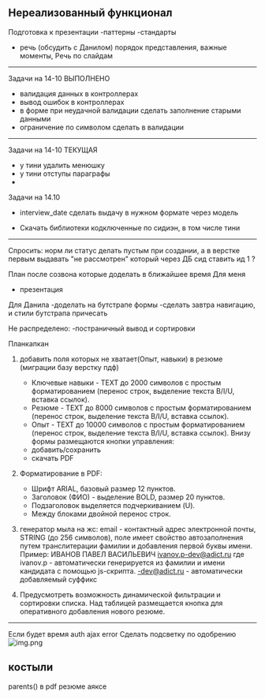Нереализованный функционал
--------------------

Подготовка к презентации
-паттерны
-стандарты
- речь (обсудить с Данилом) порядок представления, важные моменты, Речь по слайдам




-----------------------------
Задачи на 14-10 ВЫПОЛНЕНО

- валидация данных в контроллерах
- вывод ошибок в контроллерах
- в форме при неудачной валидации сделать заполнение старыми данными
- ограничение по символом сделать в валидации

------------------------------
Задачи на 14-10 ТЕКУЩАЯ

- у тини удалить менюшку
- у тини отступы параграфы
- 
Задачи на 14.10

- interview_date сделать выдачу в нужном формате через модель

- Скачать библиотеки кодключенные по сидиэн, в том числе тини
------------------------------

Спросить:
норм ли статус делать пустым при создании, а в верстке первым выдавать "не рассмотрен"
который через ДБ сид ставить ид 1 ?


План после созвона которые доделать в ближайшее время
Для меня
- презентация

Для Данила
-доделать на бутстрапе формы
-сделать завтра навигацию, и стили бутстрапа причесать

Не распределено:
-постраничный вывод и сортировки


Планкапкан

1) добавить поля которых не хватает(Опыт, навыки) в резюме (миграции базу верстку пдф)
    - Ключевые навыки - TEXT до 2000 символов с простым
      форматированием (перенос строк, выделение текста B/I/U, вставка
      ссылок).
    - Резюме - TEXT до 8000 символов с простым форматированием (перенос
      строк, выделение текста B/I/U, вставка ссылок).
    - Опыт - TEXT до 10000 символов с простым форматированием (перенос
      строк, выделение текста B/I/U, вставка ссылок). Внизу формы размещаются кнопки управления:
    - добавить/сохранить
    - скачать PDF

2) Форматирование в PDF:
    - Шрифт ARIAL, базовый размер 12 пунктов.
    - Заголовок (ФИО) - выделение BOLD, размер 20 пунктов.
    - Подзаголовок выделяется подчеркиванием (U).
    - Между блоками двойной перенос строк.

3) генератор мыла на жс:
  email - контактный адрес электронной почты, STRING (до 256 символов),
  поле имеет свойство автозаполнения путем транслитерации фамилии и
  добавления первой буквы имени. Пример:
  ИВАНОВ ПАВЕЛ ВАСИЛЬЕВИЧ
  ivanov.p-dev@adict.ru
  где ivanov.p - автоматически генерируется из фамилии и имени
  кандидата с помощью js-скрипта.
  -dev@adict.ru - автоматически добавляемый суффикс


4) Предусмотреть возможность динамической фильтрации и сортировки списка.
   Над таблицей размещается кнопка для оперативного добавления нового
   резюме.






-------------------
Если будет время
    auth
    ajax  error
    Сделать подсветку по одобрению
    ![img.png](img.png)



костыли
--------
parents() в pdf резюме аяксе

